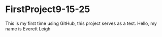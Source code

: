 # FirstProject9-15-25
This is my first time using GitHub, this project serves as a test.
Hello, my name is Everett Leigh
